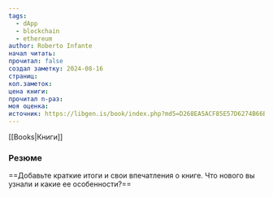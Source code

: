 ```yaml
---
tags:
  - dApp
  - blockchain
  - ethereum
author: Roberto Infante
начал читать: 
прочитал: false
создал заметку: 2024-08-16
страниц: 
кол.заметок: 
цена книги: 
прочитал n-раз: 
моя оценка: 
источник: https://libgen.is/book/index.php?md5=D268EA5ACF85E57D6274B66BB6D93197
---
```

[[Books|Книги]]
### Резюме
==Добавьте краткие итоги и свои впечатления о книге. Что нового вы узнали и какие ее особенности?==
